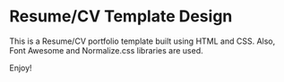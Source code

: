 # Resume/CV Template Design

This is a Resume/CV portfolio template built using HTML and CSS. Also, Font Awesome and Normalize.css libraries are used.

Enjoy!
